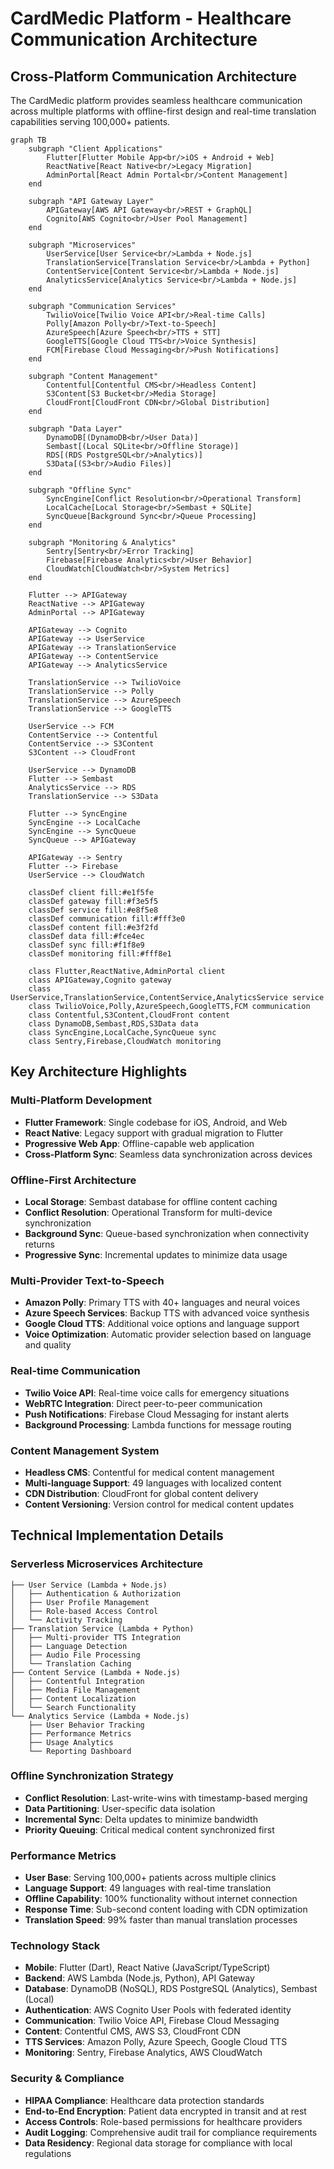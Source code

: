 # CardMedic Platform - Healthcare Communication Architecture

## Cross-Platform Communication Architecture

The CardMedic platform provides seamless healthcare communication across multiple platforms with offline-first design and real-time translation capabilities serving 100,000+ patients.

```mermaid
graph TB
    subgraph "Client Applications"
        Flutter[Flutter Mobile App<br/>iOS + Android + Web]
        ReactNative[React Native<br/>Legacy Migration]
        AdminPortal[React Admin Portal<br/>Content Management]
    end

    subgraph "API Gateway Layer"
        APIGateway[AWS API Gateway<br/>REST + GraphQL]
        Cognito[AWS Cognito<br/>User Pool Management]
    end

    subgraph "Microservices"
        UserService[User Service<br/>Lambda + Node.js]
        TranslationService[Translation Service<br/>Lambda + Python]
        ContentService[Content Service<br/>Lambda + Node.js]
        AnalyticsService[Analytics Service<br/>Lambda + Node.js]
    end

    subgraph "Communication Services"
        TwilioVoice[Twilio Voice API<br/>Real-time Calls]
        Polly[Amazon Polly<br/>Text-to-Speech]
        AzureSpeech[Azure Speech<br/>TTS + STT]
        GoogleTTS[Google Cloud TTS<br/>Voice Synthesis]
        FCM[Firebase Cloud Messaging<br/>Push Notifications]
    end

    subgraph "Content Management"
        Contentful[Contentful CMS<br/>Headless Content]
        S3Content[S3 Bucket<br/>Media Storage]
        CloudFront[CloudFront CDN<br/>Global Distribution]
    end

    subgraph "Data Layer"
        DynamoDB[(DynamoDB<br/>User Data)]
        Sembast[(Local SQLite<br/>Offline Storage)]
        RDS[(RDS PostgreSQL<br/>Analytics)]
        S3Data[(S3<br/>Audio Files)]
    end

    subgraph "Offline Sync"
        SyncEngine[Conflict Resolution<br/>Operational Transform]
        LocalCache[Local Storage<br/>Sembast + SQLite]
        SyncQueue[Background Sync<br/>Queue Processing]
    end

    subgraph "Monitoring & Analytics"
        Sentry[Sentry<br/>Error Tracking]
        Firebase[Firebase Analytics<br/>User Behavior]
        CloudWatch[CloudWatch<br/>System Metrics]
    end

    Flutter --> APIGateway
    ReactNative --> APIGateway
    AdminPortal --> APIGateway
    
    APIGateway --> Cognito
    APIGateway --> UserService
    APIGateway --> TranslationService
    APIGateway --> ContentService
    APIGateway --> AnalyticsService

    TranslationService --> TwilioVoice
    TranslationService --> Polly
    TranslationService --> AzureSpeech
    TranslationService --> GoogleTTS
    
    UserService --> FCM
    ContentService --> Contentful
    ContentService --> S3Content
    S3Content --> CloudFront

    UserService --> DynamoDB
    Flutter --> Sembast
    AnalyticsService --> RDS
    TranslationService --> S3Data

    Flutter --> SyncEngine
    SyncEngine --> LocalCache
    SyncEngine --> SyncQueue
    SyncQueue --> APIGateway

    APIGateway --> Sentry
    Flutter --> Firebase
    UserService --> CloudWatch

    classDef client fill:#e1f5fe
    classDef gateway fill:#f3e5f5
    classDef service fill:#e8f5e8
    classDef communication fill:#fff3e0
    classDef content fill:#e3f2fd
    classDef data fill:#fce4ec
    classDef sync fill:#f1f8e9
    classDef monitoring fill:#fff8e1

    class Flutter,ReactNative,AdminPortal client
    class APIGateway,Cognito gateway
    class UserService,TranslationService,ContentService,AnalyticsService service
    class TwilioVoice,Polly,AzureSpeech,GoogleTTS,FCM communication
    class Contentful,S3Content,CloudFront content
    class DynamoDB,Sembast,RDS,S3Data data
    class SyncEngine,LocalCache,SyncQueue sync
    class Sentry,Firebase,CloudWatch monitoring
```

## Key Architecture Highlights

### Multi-Platform Development
- **Flutter Framework**: Single codebase for iOS, Android, and Web
- **React Native**: Legacy support with gradual migration to Flutter
- **Progressive Web App**: Offline-capable web application
- **Cross-Platform Sync**: Seamless data synchronization across devices

### Offline-First Architecture
- **Local Storage**: Sembast database for offline content caching
- **Conflict Resolution**: Operational Transform for multi-device synchronization
- **Background Sync**: Queue-based synchronization when connectivity returns
- **Progressive Sync**: Incremental updates to minimize data usage

### Multi-Provider Text-to-Speech
- **Amazon Polly**: Primary TTS with 40+ languages and neural voices
- **Azure Speech Services**: Backup TTS with advanced voice synthesis
- **Google Cloud TTS**: Additional voice options and language support
- **Voice Optimization**: Automatic provider selection based on language and quality

### Real-time Communication
- **Twilio Voice API**: Real-time voice calls for emergency situations
- **WebRTC Integration**: Direct peer-to-peer communication
- **Push Notifications**: Firebase Cloud Messaging for instant alerts
- **Background Processing**: Lambda functions for message routing

### Content Management System
- **Headless CMS**: Contentful for medical content management
- **Multi-language Support**: 49 languages with localized content
- **CDN Distribution**: CloudFront for global content delivery
- **Content Versioning**: Version control for medical content updates

## Technical Implementation Details

### Serverless Microservices Architecture
```
├── User Service (Lambda + Node.js)
│   ├── Authentication & Authorization
│   ├── User Profile Management
│   ├── Role-based Access Control
│   └── Activity Tracking
├── Translation Service (Lambda + Python)
│   ├── Multi-provider TTS Integration
│   ├── Language Detection
│   ├── Audio File Processing
│   └── Translation Caching
├── Content Service (Lambda + Node.js)
│   ├── Contentful Integration
│   ├── Media File Management
│   ├── Content Localization
│   └── Search Functionality
└── Analytics Service (Lambda + Node.js)
    ├── User Behavior Tracking
    ├── Performance Metrics
    ├── Usage Analytics
    └── Reporting Dashboard
```

### Offline Synchronization Strategy
- **Conflict Resolution**: Last-write-wins with timestamp-based merging
- **Data Partitioning**: User-specific data isolation
- **Incremental Sync**: Delta updates to minimize bandwidth
- **Priority Queuing**: Critical medical content synchronized first

### Performance Metrics
- **User Base**: Serving 100,000+ patients across multiple clinics
- **Language Support**: 49 languages with real-time translation
- **Offline Capability**: 100% functionality without internet connection
- **Response Time**: Sub-second content loading with CDN optimization
- **Translation Speed**: 99% faster than manual translation processes

### Technology Stack
- **Mobile**: Flutter (Dart), React Native (JavaScript/TypeScript)
- **Backend**: AWS Lambda (Node.js, Python), API Gateway
- **Database**: DynamoDB (NoSQL), RDS PostgreSQL (Analytics), Sembast (Local)
- **Authentication**: AWS Cognito User Pools with federated identity
- **Communication**: Twilio Voice API, Firebase Cloud Messaging
- **Content**: Contentful CMS, AWS S3, CloudFront CDN
- **TTS Services**: Amazon Polly, Azure Speech, Google Cloud TTS
- **Monitoring**: Sentry, Firebase Analytics, AWS CloudWatch

### Security & Compliance
- **HIPAA Compliance**: Healthcare data protection standards
- **End-to-End Encryption**: Patient data encrypted in transit and at rest
- **Access Controls**: Role-based permissions for healthcare providers
- **Audit Logging**: Comprehensive audit trail for compliance requirements
- **Data Residency**: Regional data storage for compliance with local regulations 